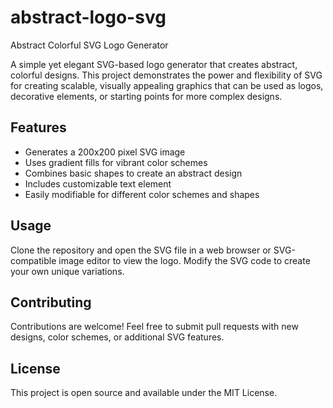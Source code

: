 # abstract-logo-svg
Abstract Colorful SVG Logo Generator

A simple yet elegant SVG-based logo generator that creates abstract, colorful designs. This project demonstrates the power and flexibility of SVG for creating scalable, visually appealing graphics that can be used as logos, decorative elements, or starting points for more complex designs.

## Features
- Generates a 200x200 pixel SVG image
- Uses gradient fills for vibrant color schemes
- Combines basic shapes to create an abstract design
- Includes customizable text element
- Easily modifiable for different color schemes and shapes

## Usage
Clone the repository and open the SVG file in a web browser or SVG-compatible image editor to view the logo. Modify the SVG code to create your own unique variations.

## Contributing
Contributions are welcome! Feel free to submit pull requests with new designs, color schemes, or additional SVG features.

## License
This project is open source and available under the MIT License.
